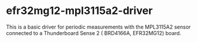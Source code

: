# efr32mg12-mpl3115a2-driver
This is a basic driver for periodic measurements with the MPL3115A2 sensor connected to a Thunderboard Sense 2 ( BRD4166A, EFR32MG12) board.

